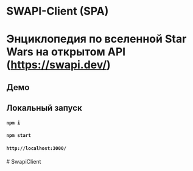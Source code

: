 # SWAPI-Client (SPA)
# Энциклопедия по вселенной Star Wars на открытом API (https://swapi.dev/)

## Демо
<!-- https://image-cropper-umber.vercel.app/ -->

## Локальный запуск
#### `npm i `
#### `npm start`
#### `http://localhost:3000/`

<!-- # Test task:

## 1. Выполнить верстку, которая представлена на изображении.

![CropperStock](https://github.com/DieReiterin/ImageCropper/blob/main/src/assets/CropperStock.jpg)

## 2. Реализовать следующий функционал:

● Управление позицией и размерами блока с помощью input;

● Изменение размеров блока с помощью красных прямоугольников. 
При зажатии левой кнопки мыши на элементе управления и перемещении ее, блок должен менять размеры до тех пор, пока не отпустят зажатую кнопку. 
Верхний прямоугольник управляет высотой, правый - шириной и т.д.;

● Управление позицией блока с помощью красного прямоугольника в центре выполнить по такому же принципу.

## 3. Условия:

● Блок не должен выходить за рамки родительского элемента;

● Данные и работа с ними должны быть реализованы через Vuex, то есть состояние блока должно хранится в store, а не локально в компоненте;

● Для стилизации использовать SCSS;

● Исходный код должен быть залит на GitHub;

● Делить код на компоненты;

● Не использовать никаких сторонних библиотек, кроме Vue, Vuex; -->
#   S w a p i C l i e n t  
 